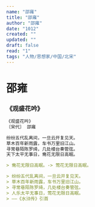 ```yaml
---
name: "邵雍"
title: "邵雍"
author: "邵雍"
date: "1012"
created: ""
updated: ""
draft: false
read: "1"
tags: "人物/思想家/中国/北宋"
---
```


# 邵雍

### 《观盛花吟》

```markdown
《观盛花吟》
〔宋代〕 邵雍

纷纷五代乱离间，一旦云开复见天。
草木百年新雨露，车书万里旧江山。
寻常巷陌陈罗绮，几处楼台奏管弦。
天下太平无事日，鸯花无限日高眠。

> 鸯花无限日高眠。-> 莺花无限日高眠。

> 纷纷五代乱离间，一旦云开复见天。
> 草木百年新雨露，车书万里旧江山。
> 寻常巷陌陈罗绮，几处楼台奏管弦。
> 人乐太平无事日，莺花无限日高眠。
> ——《水浒传》引首

```
